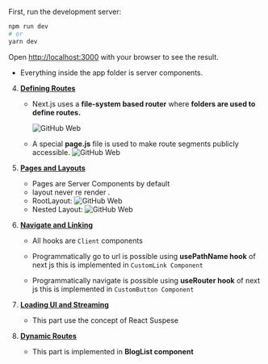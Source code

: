 
First, run the development server:

```bash
npm run dev
# or
yarn dev

```

Open [http://localhost:3000](http://localhost:3000) with your browser to see the result.

- Everything inside the app folder is server components.

4. [**Defining Routes**](https://nextjs.org/docs/app/building-your-application/routing/defining-routes)

    - Next.js uses a **file-system based router** where **folders are used to define routes.**
  

      ![GitHub Web](https://nextjs.org/_next/image?url=%2Fdocs%2Flight%2Froute-segments-to-path-segments.png&w=3840&q=75)
    
    - A special **page.js** file is used to make route segments publicly accessible.
     ![GitHub Web](https://nextjs.org/_next/image?url=%2Fdocs%2Flight%2Fdefining-routes.png&w=3840&q=75)

5. [**Pages and Layouts**](https://nextjs.org/docs/app/building-your-application/routing/pages-and-layouts)

    - Pages are Server Components by default
    - layout never re render . 
    - RootLayout:
     ![GitHub Web](https://nextjs.org/_next/image?url=%2Fdocs%2Flight%2Flayout-special-file.png&w=3840&q=75)
    - Nested Layout:
     ![GitHub Web](https://nextjs.org/_next/image?url=%2Fdocs%2Flight%2Fnested-layout.png&w=3840&q=75)
    
6. [**Navigate and Linking**]()

    - All hooks are `Client` components

    - Programmatically go to url is possible using **usePathName hook** of next js
      this is implemented in `CustomLink Component`

    - Programmatically navigate is possible using **useRouter hook** of next js
      this is implemented in `CustomButton Component`

7. [**Loading UI and Streaming**](https://nextjs.org/docs/app/building-your-application/routing/loading-ui-and-streaming)

    -  This part use the concept of React Suspese
    
10. [**Dynamic Routes**]()

    - This part is implemented in **BlogList component**
